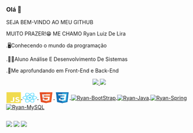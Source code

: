 ### Olá 👋
SEJA BEM-VINDO AO MEU GITHUB

MUITO PRAZER!😁 ME CHAMO Ryan Luiz De Lira

.🖥️Conhecendo o mundo da programação

.🧑‍🎓Aluno Análise E Desenvolvimento De Sistemas

.📘Me aprofundando em Front-End e Back-End

<div align="center">
  <a href="https://github.com/RyanLuiz7">
  <img height="180em" src="https://github-readme-stats.vercel.app/api?username=RyanLuiz7&show_icons=true&theme=blue&include_all_commits=true&count_private=true"/>
  <img height="180em" src="https://github-readme-stats.vercel.app/api/top-langs/?username=RyanLuiz7&layout=compact&langs_count=7&theme=blue"/>
</div>

<div style="display: inline_block"><br>
  <img align="center" alt="Ryan-Js" height="30" width="40" src="https://raw.githubusercontent.com/devicons/devicon/master/icons/javascript/javascript-plain.svg">
  <img align="center" alt="Ryan-React" height="30" width="40" src="https://raw.githubusercontent.com/devicons/devicon/master/icons/react/react-original.svg">
  <img align="center" alt="Ryan-HTML" height="30" width="40" src="https://raw.githubusercontent.com/devicons/devicon/master/icons/html5/html5-original.svg">
  <img align="center" alt="Ryan-CSS" height="30" width="40" src="https://raw.githubusercontent.com/devicons/devicon/master/icons/css3/css3-original.svg">
  <img align="center" alt="Ryan-BootStrap" height="30" width="40" <img src="https://cdn.jsdelivr.net/gh/devicons/devicon/icons/bootstrap/bootstrap-original.svg" />
  <img align="center" alt="Ryan-Java" height="30" width="40" <img src="https://cdn.jsdelivr.net/gh/devicons/devicon/icons/java/java-original.svg" />
  <img align="center" alt="Ryan-Spring" height="30" width="40" <img src="https://cdn.jsdelivr.net/gh/devicons/devicon/icons/spring/spring-original.svg" /> 
  <img align="center" alt="Ryan-MySQL" height="30" width="40" <img src="https://cdn.jsdelivr.net/gh/devicons/devicon/icons/mysql/mysql-original.svg" />
</div>

##

<div>
  <a href="https://www.instagram.com/rryanluiz/" target="_blank"><img src="https://img.shields.io/badge/-Instagram-%23E4405F?style=for-the-badge&logo=instagram&logoColor=white" target="_blank"></a>
  <a href = "mailto:ryanluizdelira@gmail.com"><img src="https://img.shields.io/badge/-Gmail-%23333?style=for-the-badge&logo=gmail&logoColor=white" target="_blank"></a>
  <a href="https://www.linkedin.com/in/ryan-luiz-579ab3231/" target="_blank"><img src="https://img.shields.io/badge/-LinkedIn-%230077B5?style=for-the-badge&logo=linkedin&logoColor=white" target="_blank"></a> 
</div>

